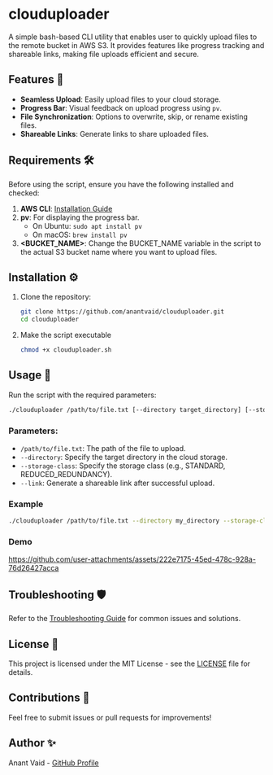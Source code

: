 # clouduploader
A simple bash-based CLI utility that enables user to quickly upload files to the remote bucket in AWS S3. It provides features like progress tracking and shareable links, making file uploads efficient and secure.

## Features 🚀

- **Seamless Upload**: Easily upload files to your cloud storage.
- **Progress Bar**: Visual feedback on upload progress using `pv`.
- **File Synchronization**: Options to overwrite, skip, or rename existing files.
- **Shareable Links**: Generate links to share uploaded files.


## Requirements 🛠️

Before using the script, ensure you have the following installed and checked:
1. **AWS CLI**: [Installation Guide](https://aws.amazon.com/cli/)
2. **pv**: For displaying the progress bar.
   - On Ubuntu: `sudo apt install pv`
   - On macOS: `brew install pv`
3. **<BUCKET_NAME>**: Change the BUCKET_NAME variable in the script to the actual S3 bucket name where you want to upload files.

## Installation ⚙️

1. Clone the repository:
   ```bash
   git clone https://github.com/anantvaid/clouduploader.git
   cd clouduploader
   ```
2. Make the script executable
   ```bash
   chmod +x clouduploader.sh
   ```

## Usage 📜
Run the script with the required parameters:
   ```bash
   ./clouduploader /path/to/file.txt [--directory target_directory] [--storage-class storage_class] [--link]
   ```

### Parameters:
- `/path/to/file.txt`: The path of the file to upload.
- `--directory`: Specify the target directory in the cloud storage.
- `--storage-class`: Specify the storage class (e.g., STANDARD, REDUCED_REDUNDANCY).
- `--link`: Generate a shareable link after successful upload.

### Example
```bash
./clouduploader /path/to/file.txt --directory my_directory --storage-class STANDARD --encrypt your_password --link
```

### Demo

https://github.com/user-attachments/assets/222e7175-45ed-478c-928a-76d26427acca

## Troubleshooting 🛡️
Refer to the [Troubleshooting Guide](https://github.com/anantvaid/clouduploader/blob/main/TROUBLESHOOTING.md) for common issues and solutions.

## License 📝
This project is licensed under the MIT License - see the [LICENSE](https://github.com/anantvaid/clouduploader/blob/main/LICENSE) file for details.

## Contributions 🤝
Feel free to submit issues or pull requests for improvements!

## Author ✨
Anant Vaid - [GitHub Profile](https://github.com/anantvaid/)
